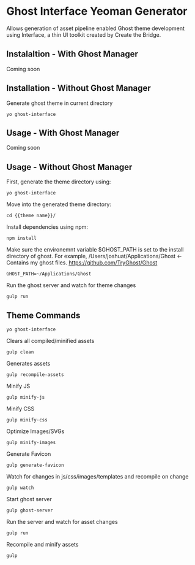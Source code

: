 # Ghost Interface Yeoman Generator

Allows generation of asset pipeline enabled Ghost theme development using Interface, a thin UI toolkit created by Create the Bridge.

## Instalaltion - With Ghost Manager

Coming soon

## Installation - Without Ghost Manager

Generate ghost theme in current directory
```
yo ghost-interface
```

## Usage - With Ghost Manager

Coming soon

## Usage - Without Ghost Manager

First, generate the theme directory using:
```
yo ghost-interface
```

Move into the generated theme directory:
```
cd {{theme name}}/
```

Install dependencies using npm:
```
npm install
```

Make sure the environemnt variable $GHOST_PATH is set to the install directory of ghost.
For example, /Users/joshuat/Applications/Ghost <- Contains my ghost files. https://github.com/TryGhost/Ghost
```
GHOST_PATH=~/Applications/Ghost
```

Run the ghost server and watch for theme changes
```
gulp run
```

## Theme Commands

```
yo ghost-interface
```

Clears all compiled/minified assets
```
gulp clean
```

Generates assets
```
gulp recompile-assets
```

Minify JS
```
gulp minify-js
```

Minify CSS
```
gulp minify-css
```

Optimize Images/SVGs
```
gulp minify-images
```

Generate Favicon
```
gulp generate-favicon
```

Watch for changes in js/css/images/templates and recompile on change
```
gulp watch
```

Start ghost server
```
gulp ghost-server
```

Run the server and watch for asset changes
```
gulp run
```

Recompile and minify assets
```
gulp
```
